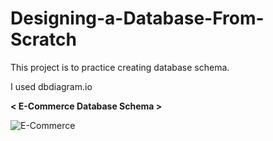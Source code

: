 # Designing-a-Database-From-Scratch
This project is to practice creating database schema.

I used dbdiagram.io



**< E-Commerce Database Schema >**


![E-Commerce](https://user-images.githubusercontent.com/60119498/147878823-0cad81ca-1fb9-46bc-bd6e-276cb32de74b.png)
